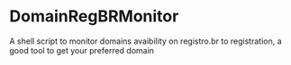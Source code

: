 # DomainRegBRMonitor
A shell script to monitor domains avaibility on registro.br to registration, a good tool to get your preferred domain
